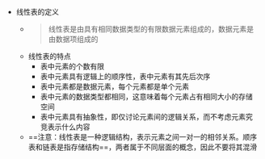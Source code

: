 - 线性表的定义
	- >线性表是由具有相同数据类型的有限数据元素组成的，数据元素是由数据项组成的
	- 线性表的特点
		- 表中元素的个数有限
		- 表中元素具有逻辑上的顺序性，表中元素有其先后次序
		- 表中元素都是数据元素，每个元素都是单个元素
		- 表中元素的数据类型都相同，这意味着每个元素占有相同大小的存储空间
		- 表中元素具有抽象性，即仅讨论元素间的逻辑关系，而不考虑元素究竞表示什么内容
	- ==注意：线性表是一种逻辑结构，表示元素之间一对一的相邻关系。顺序表和链表是指存储结构==，两者属于不同层面的概念，因此不要将其混滑